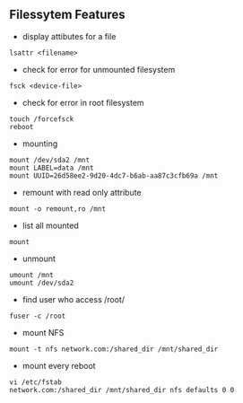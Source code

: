 ## Filessytem Features
- display attibutes for a file
```
lsattr <filename>
```
- check for error for unmounted filesystem
```
fsck <device-file>
```
- check for error in root filesystem
```
touch /forcefsck
reboot
```
- mounting
```
mount /dev/sda2 /mnt
mount LABEL=data /mnt
mount UUID=26d58ee2-9d20-4dc7-b6ab-aa87c3cfb69a /mnt
```
- remount with read only attribute
```
mount -o remount,ro /mnt
```
- list all mounted
```
mount
```
- unmount
```
umount /mnt
umount /dev/sda2
```
- find user who access /root/
```
fuser -c /root
```
- mount NFS
```
mount -t nfs network.com:/shared_dir /mnt/shared_dir
```
- mount every reboot
```
vi /etc/fstab
network.com:/shared_dir /mnt/shared_dir nfs defaults 0 0
```
